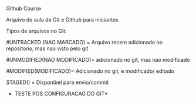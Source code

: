 Github Course

Arquivo de aula de Git e Github para iniciantes

Tipos de arquivos no Git:

#UNTRACKED (NAO MARCADO) = Arquivo recem adicionado no repositorio, mas nao visto pelo git


#UNMODIFIED(NAO MODIFICADO)= adicionado no git, mas nao modificado


#MODIFIED(MODIFICADO)= Adicionado no git, e modificado/ editado


STAGED() = Disponibel para envio/commit

* TESTE POS CONFIGURACAO DO GIT*